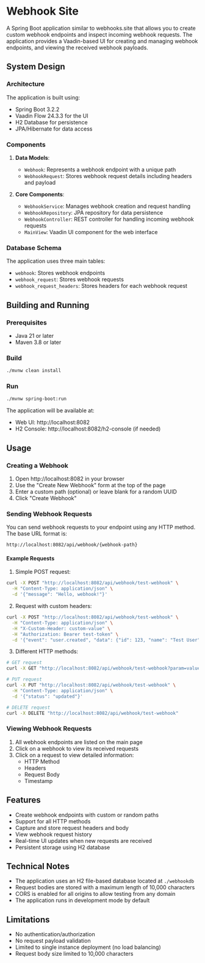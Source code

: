 # Webhook Site

A Spring Boot application similar to webhooks.site that allows you to create custom webhook endpoints and inspect incoming webhook requests. The application provides a Vaadin-based UI for creating and managing webhook endpoints, and viewing the received webhook payloads.

## System Design

### Architecture

The application is built using:
- Spring Boot 3.2.2
- Vaadin Flow 24.3.3 for the UI
- H2 Database for persistence
- JPA/Hibernate for data access

### Components

1. **Data Models**:
   - `Webhook`: Represents a webhook endpoint with a unique path
   - `WebhookRequest`: Stores webhook request details including headers and payload

2. **Core Components**:
   - `WebhookService`: Manages webhook creation and request handling
   - `WebhookRepository`: JPA repository for data persistence
   - `WebhookController`: REST controller for handling incoming webhook requests
   - `MainView`: Vaadin UI component for the web interface

### Database Schema

The application uses three main tables:
- `webhook`: Stores webhook endpoints
- `webhook_request`: Stores webhook requests
- `webhook_request_headers`: Stores headers for each webhook request

## Building and Running

### Prerequisites

- Java 21 or later
- Maven 3.8 or later

### Build

```bash
./mvnw clean install
```

### Run

```bash
./mvnw spring-boot:run
```

The application will be available at:
- Web UI: http://localhost:8082
- H2 Console: http://localhost:8082/h2-console (if needed)

## Usage

### Creating a Webhook

1. Open http://localhost:8082 in your browser
2. Use the "Create New Webhook" form at the top of the page
3. Enter a custom path (optional) or leave blank for a random UUID
4. Click "Create Webhook"

### Sending Webhook Requests

You can send webhook requests to your endpoint using any HTTP method. The base URL format is:
```
http://localhost:8082/api/webhook/{webhook-path}
```

#### Example Requests

1. Simple POST request:
```bash
curl -X POST "http://localhost:8082/api/webhook/test-webhook" \
  -H "Content-Type: application/json" \
  -d '{"message": "Hello, webhook!"}'
```

2. Request with custom headers:
```bash
curl -X POST "http://localhost:8082/api/webhook/test-webhook" \
  -H "Content-Type: application/json" \
  -H "X-Custom-Header: custom-value" \
  -H "Authorization: Bearer test-token" \
  -d '{"event": "user.created", "data": {"id": 123, "name": "Test User"}}'
```

3. Different HTTP methods:
```bash
# GET request
curl -X GET "http://localhost:8082/api/webhook/test-webhook?param=value"

# PUT request
curl -X PUT "http://localhost:8082/api/webhook/test-webhook" \
  -H "Content-Type: application/json" \
  -d '{"status": "updated"}'

# DELETE request
curl -X DELETE "http://localhost:8082/api/webhook/test-webhook"
```

### Viewing Webhook Requests

1. All webhook endpoints are listed on the main page
2. Click on a webhook to view its received requests
3. Click on a request to view detailed information:
   - HTTP Method
   - Headers
   - Request Body
   - Timestamp

## Features

- Create webhook endpoints with custom or random paths
- Support for all HTTP methods
- Capture and store request headers and body
- View webhook request history
- Real-time UI updates when new requests are received
- Persistent storage using H2 database

## Technical Notes

- The application uses an H2 file-based database located at `./webhookdb`
- Request bodies are stored with a maximum length of 10,000 characters
- CORS is enabled for all origins to allow testing from any domain
- The application runs in development mode by default

## Limitations

- No authentication/authorization
- No request payload validation
- Limited to single instance deployment (no load balancing)
- Request body size limited to 10,000 characters
